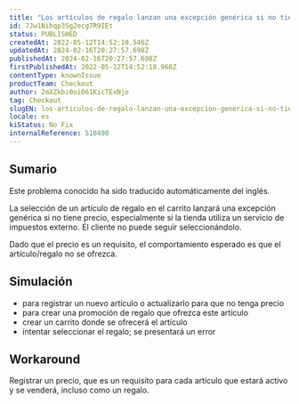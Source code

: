 ```yaml
---
title: "Los artículos de regalo lanzan una excepción genérica si no tienen precio"
id: 7Jw1Nihqp3Sg2ecg7R9IEt
status: PUBLISHED
createdAt: 2022-05-12T14:52:18.546Z
updatedAt: 2024-02-16T20:27:57.698Z
publishedAt: 2024-02-16T20:27:57.698Z
firstPublishedAt: 2022-05-12T14:52:18.968Z
contentType: knownIssue
productTeam: Checkout
author: 2mXZkbi0oi061KicTExNjo
tag: Checkout
slugEN: los-articulos-de-regalo-lanzan-una-excepcion-generica-si-no-tienen-precio
locale: es
kiStatus: No Fix
internalReference: 510490
---
```


## Sumario

<div class="alert alert-info">
  <p>Este problema conocido ha sido traducido automáticamente del inglés.</p>
</div>


La selección de un artículo de regalo en el carrito lanzará una excepción genérica si no tiene precio, especialmente si la tienda utiliza un servicio de impuestos externo. El cliente no puede seguir seleccionándolo.

Dado que el precio es un requisito, el comportamiento esperado es que el artículo/regalo no se ofrezca.



## Simulación


- para registrar un nuevo artículo o actualizarlo para que no tenga precio
- para crear una promoción de regalo que ofrezca este artículo
- crear un carrito donde se ofrecerá el artículo
- intentar seleccionar el regalo; se presentará un error



## Workaround


Registrar un precio, que es un requisito para cada artículo que estará activo y se venderá, incluso como un regalo.

